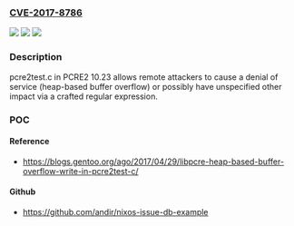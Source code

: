 ### [CVE-2017-8786](https://cve.mitre.org/cgi-bin/cvename.cgi?name=CVE-2017-8786)
![](https://img.shields.io/static/v1?label=Product&message=n%2Fa&color=blue)
![](https://img.shields.io/static/v1?label=Version&message=n%2Fa&color=blue)
![](https://img.shields.io/static/v1?label=Vulnerability&message=n%2Fa&color=brighgreen)

### Description

pcre2test.c in PCRE2 10.23 allows remote attackers to cause a denial of service (heap-based buffer overflow) or possibly have unspecified other impact via a crafted regular expression.

### POC

#### Reference
- https://blogs.gentoo.org/ago/2017/04/29/libpcre-heap-based-buffer-overflow-write-in-pcre2test-c/

#### Github
- https://github.com/andir/nixos-issue-db-example

